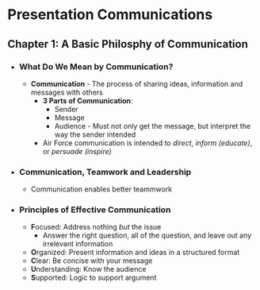 # Presentation Communications

## Chapter 1:  A Basic Philosphy of Communication
- ### What Do We Mean by Communication?
  - **Communication** - The process of sharing ideas, information and messages with others
    - **3 Parts of Communication**:
      - Sender
      - Message
      - Audience - Must not only get the message, but interpret the way the sender intended
    - Air Force communication is intended to *direct*, *inform (educate)*, or *persuade (inspire)*

- ### Communication, Teamwork and Leadership
  - Communication enables better teammwork

- ### Principles of Effective Communication
  - **F**ocused:  Address nothing *but* the issue
    - Answer the right question, all of the question, and leave out any irrelevant information
  - **O**rganized:  Present information and ideas in a structured format
  - **C**lear:  Be concise with your message
  - **U**nderstanding:  Know the audience
  - **S**upported:  Logic to support argument
